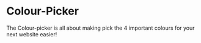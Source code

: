 # Colour-Picker
The Colour-picker is all about making pick the 4 important colours for your next website easier!
